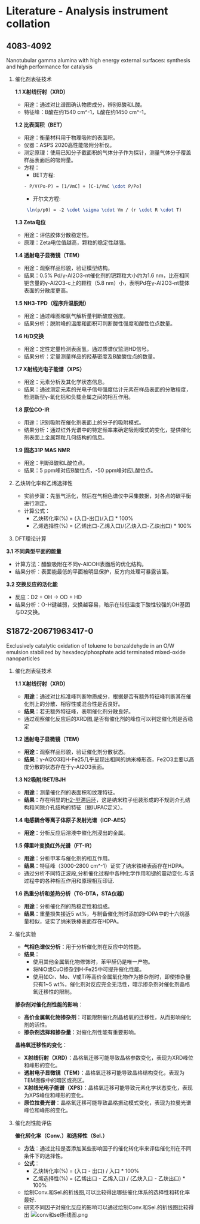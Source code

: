 # Literature - Analysis instrument collation

## 4083-4092

Nanotubular gamma alumina with high energy external surfaces: synthesis and high performance for catalysis

1. 催化剂表征技术

   **1.1 X射线衍射（XRD）**

    - 用途：通过对比谱图确认物质成分，辨别B酸和L酸。
    - 特征峰：B酸在约1540 cm^-1，L酸在约1450 cm^-1。

   **1.2 比表面积（BET）**

    - 用途：衡量材料用于物理吸附的表面积。
    - 仪器：ASPS 2020高性能吸附分析仪。
    - 测定原理：使用已知分子截面积的气体分子作为探针，测量气体分子覆盖样品表面后的吸附量。
    - 方程：
        - BET方程:
        ```tex
        - P/V(Po-P) = [1/VmC] + [C-1/VmC \cdot P/Po] 
        ```
        - 开尔文方程:
        ```tex
         \ln(p/p0) = -2 \cdot \sigma \cdot Vm / (r \cdot R \cdot T)  
        ```

   **1.3 Zeta电位**

    - 用途：评估胶体分散稳定性。
    - 原理：Zeta电位值越高，颗粒的稳定性越强。

   **1.4 透射电子显微镜（TEM）**

    - 用途：观察样品形貌，验证模型结构。
    - 结果：0.5% Pd/γ-Al2O3-nt催化剂的钯颗粒大小约为1.6 nm，比在相同钯含量的γ-Al2O3-c上的颗粒（5.8
      nm）小，表明Pd在γ-Al2O3-nt载体表面的分散度更高。

   **1.5 NH3-TPD（程序升温脱附）**

    - 用途：通过峰图和氨气解析量判断酸度强度。
    - 结果分析：脱附峰的温度和面积可判断酸性强度和酸性位点数量。

   **1.6 H/D交换**

    - 用途：定性定量检测表面氢，通过质谱仪监测HD信号。
    - 结果分析：定量测量样品的羟基密度及B酸酸位点的数量。

   **1.7 X射线光电子能谱（XPS）**

    - 用途：元素分析及其化学状态信息。
    - 结果：通过测定元素的光电子信号强度估计元素在样品表面的分散程度，检测新型γ-氧化铝和负载金属之间的相互作用。

   **1.8 原位CO-IR**

    - 用途：识别吸附在催化剂表面上的分子的吸附模式。
    - 结果分析：通过红外光谱中的特定频率来确定吸附模式的变化，提供催化剂表面上金属颗粒几何结构的信息。

   **1.9 固态31P MAS NMR**

    - 用途：判断B酸和L酸位点。
    - 结果：5 ppm峰对应B酸位点，-50 ppm峰对应L酸位点。

2. 乙炔转化率和乙烯选择性

    - 实验步骤：先氢气活化，然后在气相色谱仪中采集数据，对各点的碳平衡进行测定。
    - 计算公式：
        - 乙炔转化率(%) = (入口-出口)/入口 * 100%
        - 乙烯选择性(%) = (乙烯出口-乙烯入口)/(乙炔入口-乙炔出口) * 100%

3. DFT理论计算

**3.1 不同典型平面的能量**

- 计算方法：醋酸吸附在不同γ-AlOOH表面后的优化结构。
- 结果分析：表面能最低的平面被明显保护，反方向处理可暴露该面。

**3.2 交换反应的活化能**

- 反应：D2 + OH → OD + HD
- 结果分析：O-H键越弱，交换越容易，暗示在较低温度下酸性较强的OH基团与D2交换。

## S1872-20671963417-0

Exclusively catalytic oxidation of toluene to benzaldehyde in an O/W emulsion stabilized by hexadecylphosphate acid
terminated mixed-oxide nanoparticles

1. 催化剂表征技术

   **1.1 X射线衍射（XRD）**

    - **用途**：通过对比标准峰判断物质成分，根据是否有额外特征峰判断其在催化剂上的分散、相容性或混合性是否良好。
    - **结果**：若无额外特征峰，表明催化剂分散良好。
    - 通过观察催化反应后的XRD图,是否有催化剂的峰位可以判定催化剂是否稳定

   **1.2 透射电子显微镜（TEM）**

    - **用途**：观察样品形貌，验证催化剂分散状态。
    - **结果**：γ-Al2O3和H-Fe25几乎呈现出相同的纳米棒形态，Fe2O3主要以高度分散的状态存在于γ-Al2O3表面。

   **1.3 N2吸附/BET/BJH**

    - **用途**：测量催化剂的表面积和纹理特征。
    - **结果**：存在明显的[H2-型滞后环](Reference.md#hysteresisloop)，这是纳米粒子组装形成的不规则介孔结构和间隙介孔结构的特征（据IUPAC定义）。

   **1.4 电感耦合等离子体原子发射光谱（ICP-AES）**

    - **用途**：分析反应后溶液中催化剂浸出的金属。

   **1.5 傅里叶变换红外光谱（FT-IR）**

    - **用途**：分析甲苯与催化剂的相互作用。
    - **结果**：特征峰（3000-2800 cm^-1）证实了纳米铁棒表面存在HDPA。
    - 通过分析不同特正波段,分析催化过程中各种化学作用和键的震动变化.与该过程中的各种相互作用和原理相互印证.

   **1.6 热重分析和差热分析（TG-DTA，STA仪器）**

    - **用途**：分析催化剂的热稳定性和组成。
    - **结果**：重量损失接近5 wt%，与制备催化剂时添加的HDPA中的十六烷基量相似，证实了纳米铁棒表面存在HDPA。

2. 催化实验

    - **气相色谱仪分析**：用于分析催化剂在反应中的性能。
    - **结果**：
        - 使用其他金属氧化物修饰时，苯甲醛仍是唯一产物。
        - 将NiO或CuO掺杂到H-Fe25中可提升催化性能。
        - 使用如Cr、Mo、V或Ti等高价金属氧化物作为掺杂剂时，即使掺杂量只有1~5 wt%，催化剂对反应完全无活性，暗示掺杂剂对催化剂晶格氧迁移性的限制。

   **掺杂剂对催化剂性能的影响**：

    - **高价金属氧化物掺杂剂**：可能限制催化剂晶格氧的迁移性，从而影响催化剂的活性。
    - **掺杂剂选择和掺杂量**：对催化剂性能有重要影响。

   **晶格氧迁移性的变化**：

    - **X射线衍射（XRD）**：晶格氧迁移可能导致晶格参数变化，表现为XRD峰位和峰形的变化。
    - **透射电子显微镜（TEM）**：晶格氧迁移可能导致晶格结构变化，表现为TEM图像中的暗区或亮区。
    - **X射线光电子能谱（XPS）**：晶格氧迁移可能导致元素化学状态变化，表现为XPS峰位和峰形的变化。
    - **原位拉曼光谱**：晶格氧迁移可能导致晶格振动模式变化，表现为拉曼光谱峰位和峰形的变化。

3. 催化剂性能评估

   **催化转化率（Conv.）和选择性（Sel.）**

    - **方法**：通过比较是否添加某些影响因子的催化转化率来评估催化剂在不同条件下的选择性。
    - **公式**：
        - 乙炔转化率(%) = (入口 - 出口) / 入口 * 100%
        - 乙烯选择性(%) = (乙烯出口 - 乙烯入口) / (乙炔入口 - 乙炔出口) * 100%
    - 绘制Conv.和Sel.的折线图,可以比较得出哪些催化体系的选择性和转化率最好.
    - 研究不同因子对催化反应的影响可以通过绘制Conv.和Sel.的折线图比较得出
      ![conv和sel折线图.png](conv和sel折线图.png)

